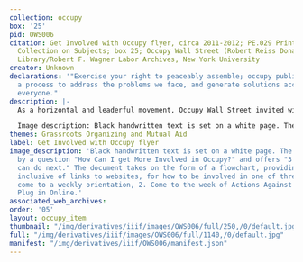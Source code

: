 ```yaml
---
collection: occupy
box: '25'
pid: OWS006
citation: Get Involved with Occupy flyer, circa 2011-2012; PE.029 Printed Ephemera
  Collection on Subjects; box 25; Occupy Wall Street (Robert Reiss Donation); Tamiment
  Library/Robert F. Wagner Labor Archives, New York University
creator: Unknown
declarations: '"Exercise your right to peaceably assemble; occupy public space;  create
  a process to address the problems we face, and generate solutions accessible to
  everyone."'
description: |-
  As a horizontal and leaderful movement, Occupy Wall Street invited wide partcipation. Individuals often independently produced documentation on how to participate in the movement. This unattributed flyer, produced during the post May Day "Week of Actions Against Austerity," offers a flowchart to newcomers to the movement on how to participate. While this flowchart suggests a wholly egalitarian movement---that one could simply show up and "Occupy Wall St. regulars will talk you through some workings of OWS, answer your questions, and help you plug into groups and projects--critiques of the movement's exclusion of people of color, in particular Black women organizers; LGBTQIA+ protestors; and disabled protestors are important to reckon with and confront. The entrenchment of societal oppressions was very real within the Occupy movement and was a barrier to participation for many.

  Image description: Black handwritten text is set on a white page. The reader is prompted by a question "How Can I get More Involved in Occupy?" and offers "3 things you can do next." The document takes on the form of a flowchart, providing information, inclusive of links to websites, for how to be involved in one of three ways: 1. come to a weekly orientation, 2. Come to the week of Actions Against Austerity 3. Plug in Online.
themes: Grassroots Organizing and Mutual Aid
label: Get Involved with Occupy flyer
image_description: 'Black handwritten text is set on a white page. The reader is prompted
  by a question "How Can I get More Involved in Occupy?" and offers "3 things you
  can do next." The document takes on the form of a flowchart, providing information,
  inclusive of links to websites, for how to be involved in one of three ways: 1.
  come to a weekly orientation, 2. Come to the week of Actions Against Austerity 3.
  Plug in Online.'
associated_web_archives:
order: '05'
layout: occupy_item
thumbnail: "/img/derivatives/iiif/images/OWS006/full/250,/0/default.jpg"
full: "/img/derivatives/iiif/images/OWS006/full/1140,/0/default.jpg"
manifest: "/img/derivatives/iiif/OWS006/manifest.json"
---
```

